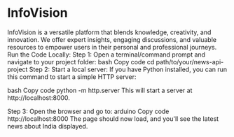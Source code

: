 # InfoVision
InfoVision is a versatile platform that blends knowledge, creativity, and innovation. We offer expert insights, engaging discussions, and valuable resources to empower users in their personal and professional journeys.
Run the Code Locally:
Step 1: Open a terminal/command prompt and navigate to your project folder:
bash
Copy code
cd path/to/your/news-api-project
Step 2: Start a local server:
If you have Python installed, you can run this command to start a simple HTTP server:

bash
Copy code
python -m http.server
This will start a server at http://localhost:8000.

Step 3: Open the browser and go to:
arduino
Copy code
http://localhost:8000
The page should now load, and you'll see the latest news about India displayed.
